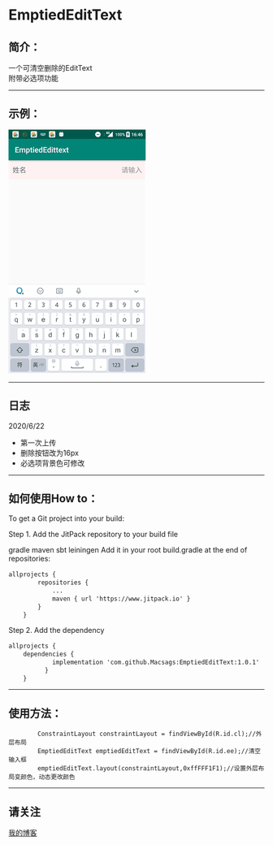 EmptiedEditText
====

简介：
-------
一个可清空删除的EditText</br>
附带必选项功能</br>
****
示例：
-------
![](https://github.com/Macsags/EmptiedEditText/blob/master/ohho.gif)
</br>
****
日志
-------
2020/6/22
* 第一次上传
* 删除按钮改为16px
* 必选项背景色可修改
****
如何使用How to：
-------
To get a Git project into your build:

Step 1. Add the JitPack repository to your build file

gradle
maven
sbt
leiningen
Add it in your root build.gradle at the end of repositories:

```
allprojects { 
		repositories { 
			... 
			maven { url 'https://www.jitpack.io' } 
		} 
	}  		
```

Step 2. Add the dependency<br> 

```
allprojects { 
	dependencies {
	        implementation 'com.github.Macsags:EmptiedEditText:1.0.1'
	      } 
	} 
```	
****
使用方法：
-------
```
        ConstraintLayout constraintLayout = findViewById(R.id.cl);//外层布局
        EmptiedEditText emptiedEditText = findViewById(R.id.ee);//清空输入框
        emptiedEditText.layout(constraintLayout,0xffFFF1F1);//设置外层布局变颜色，动态更改颜色
```
****
请关注
-------
  [我的博客](https://blog.csdn.net/qq_32368129)
  
